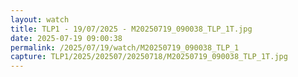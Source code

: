 ```yaml
---
layout: watch
title: TLP1 - 19/07/2025 - M20250719_090038_TLP_1T.jpg
date: 2025-07-19 09:00:38
permalink: /2025/07/19/watch/M20250719_090038_TLP_1
capture: TLP1/2025/202507/20250718/M20250719_090038_TLP_1T.jpg
---
```

